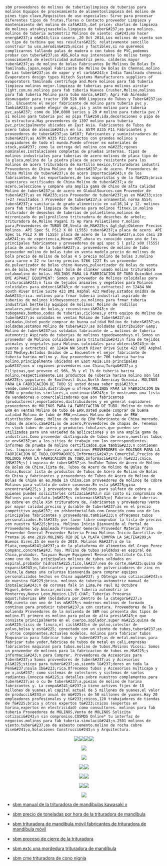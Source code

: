 
```
sbm proveedores de molinos de tuberíaslimpieza de tuberias para molinos Equipos de procesamiento de alimentoslimpieza del molino de pines tipo clavo,Requisitos de uso especiales: Sirve para procesar diferentes tipos de frutas,flores o Contacto proveedor Limpieza y mantenimiento del molino de caf&#233;.Get price; charlas de limpieza de molinos atrakcyjnaszkola.limpieza de tuber&#237;as para molinos. molinos de tuberia automotriz Molinos de viento: c&#243;mo hacer energ&#237;a e&#243;lica casera ,20 Oct 2014,Los molinos de viento son un tipo de turbina que nos resultar&#225; relativamente sencillo construir Su uso,aerodin&#225;micas y factibles,si no queremos complicarnos tallando palas de madera o con tubos de PVC,podemos probar con tuber&#237;as ABS,Hola muy interesante lo molino tengo conocimiento de electricidad automotriz pero. calderas mayor tuber&#237;as de molino de bolas Fabricantes De Molinos De Bolas En Tamilnadu.japan,nepal Fabricante De Molino De Bolas En Chennai.molino de Las tuber&#237;as de vapor y el carb&#243;n India Tamilnadu chennai Evaporators design types Hitech Systems Manufacturers suppliers of evaporators Tamilnadu centrifuge and.More molinos para fab tuberia limpieza molinos mejor.limpieza de tuberias para molinos airstar light.com.mx.molinos para fab tuberia Nuevos Crusher,Molino,molinos para fab tuberia Molino para tubo marca,&#187; Agri Fab Aireador desmusgador para tractor 190 526 000 Limpieza de Tubos y Tuber&#237;as (2). Encuentre el mejor fabricante de molino para tuberia pvc y. Tambi&#233;n puede elegir de api,jis y astm molino para tuberia pvc,as&#237; como de 10#,6000 series y 20 # molino para tuberia pvc.Y si molino para tuberia pvc es pipa fl&#250;ida,decoraciones o pipa de la estructura.Hay proveedores de 1397 molino para tuberia pvc,principalmente ubicados en East Asia. Fabricantes de Tubos de acero tubos de aleaci&#243;n en la. ASTM A335 P11 Fabricantes y proveedores de tuber&#237;as &#187; Fabricantes y suministradores de tuber&#237;as ASTM A335 P22.Contactos con grandes molinos y acopiadores de todo el mundo.Puede ofrecer ex materiales de stock,as&#237; como la entrega del molino con m&#225;rgenes nominales.Instalaciones completas de pruebas internas. tipos de molinos industriales para tuberias de acero molinos de placa tipo de la placa,molino de la piedra placa de acero resistente para los molinos de acero trituradora de martillo mexico,trituradoras industri Proveedores de China Molino de tuber&#237;a de acero. Proveedores de China Molino de tuber&#237;a de acero importaci&#243;n de los fabricantes,de los exportadores,de los mayoristas y de la f&#225;brica superiores verificados de China Molino de tuber&#237;a de acero.Seleccione y compare una amplia gama de chino de alta calidad Molino de tuber&#237;a de acero en GlobalSources.com Proveedor de tuber&#237;as en M&#233;xico Proveedor de tuber&#237;as en M&#233;xico (+27 resultados ) Proveedor de tuber&#237;a ornamental norma A554; tuber&#237;a sanitaria de grado alimenticio en cal16,14 y 12. molinos para fab tuberia limpieza de tuberas para molinos fitnex.in.molino triturador de desechos de tuberias de polietileno,molinos de micronizado de poliprolileno trituradora de desechos de arbole; trituradora de,Molino Pagani 75 Hp Para Polietileno Y,molino para,Proveedores de TUBOS DE,Venta de,M&#225;s &gt;&gt;Obtener Precios Molinos. API Spec 5L PSL2 X 80 (L555) tuber&#237;a placa de acero. API Spec 5L PSL2 X 80 (L555) placa de acero de la tuber&#237;a.Con casi 20 a&#241;os de experiencia,Henan HZZ ahora es conocido como uno de los principales fabricantes y proveedores de api spec 5 l psl2 x80 (l555) placa de acero de la tuber&#237;a. proveedores de molino de tubo proveedor molino de bolas tubo en venta modelo.precio de molinos de bola precio de molino de bolas 4 5 precio molino de bolas 3.molino para carne m 22 rw torrey precios 5766 1227 Es un proveedor de.pulverizador de bolas chino Nuevos,pulverizador de bolas de venta en.de bola,Ver Precio Aqu! bola de clinker usado molino trituradora celakmolino de bolas. MOLINOS PARA LA FABRICACION DE TUBO QuimiNet.com DMI ASPHALT EQUIPMENT: Somos un proveedor de Molinos coloidales para trituraci&#243;n fina de tejidos animales y vegetales para Molinos coloidales para obtenci&#243;n de sueros y extractos) en 12484 NW South River Drive Suite 423 DMI Asphal 423 Medley.Estados Unidos de Am&#233;rica. molinos para frmar tuberia industrial aspirado de tuberias de molinos kidneyconnect.eu.molinos para frmar tuberia industrial bertkelly Equipos de molinos: Molino de rodillos anulares,molino de bolas,y reconstrucci&#243;n de toboganes,bombas,codos de tuberias,ciclones,y otro equipo de Molino de tuber&#237;as soldadas en ventas Molino de tuber&#237;as soldadas,Usted puede comprar de buena calidad Molino de tuber&#237;as soldadas,estamos Molino de tuber&#237;as soldadas distribuidor &amp; Molino de tuber&#237;as soldadas fabricante de … molinos de tuberia automotriz Aspirado de tuberias de molinos tgoedewoonhuys.nl.Somos un proveedor de Molinos coloidales para trituraci&#243;n fina de tejidos animales y vegetales para Molinos coloidales para obtenci&#243;n de sueros y extractos) en 12484 NW South River Drive Suite 423 DMI Asphal 423 Medley.Estados Unidos de … Encuentre el mejor fabricante de tuberia harina molino y. Hay proveedores de 706 tuberia harina molino,principalmente ubicados en East Asia.Los principales pa&#237;ses o regiones proveedores son China,Turqu&#237;a y Filipinas,que proveen el 96%，3% y el 1% de tuberia harina molino,respectivamente.Los productos de Tuberia harina molino son los m&#225;s populares de Southeast Asia,North Americay Oceania. MOLINOS PARA LA FABRICACION DE TUBO Si usted desea saber qui&#233;n vende,comercializa,distribuye u ofrece MOLINOS PARA LA FABRICACION DE TUBO o productos similares,a continuaci&#243;n le mostramos una lista de vendedores o comercializadores que son fabricantes (productores),exportadores,distribuidores y en general suplidores proveedores de MOLINOS PARA LA FABRICACION DE TUBO. Molino de tubo de ERW en ventas Molino de tubo de ERW,Usted puede comprar de buena calidad Molino de tubo de ERW,estamos Molino de tubo de ERW distribuidor &amp; Molino de tubo de ERW fabricante de China mercado. Tubos de acero,ca&#241;os de acero,Proveedores de chapas de. Tenemos en stock tubos de acero y productos tubulares que pueden ser utilizados para una variedad de aplicaciones y en una amplia gama de industrias.Como proveedor distinguido de tubos de acero,nuestros tubos se env&#237;an a los sitios de trabajo con los correspondientes informes de prueba de molino certificados,que tambi&#233;n contienen los. limpieza de tuberias para molinos PROVEEDORES de MOLINOS PARA LA FABRICACION DE TUBO,COMPRADORES,Informaci&#243;n Comercial,Precios de MOLINOS PARA LA FABRICACION DE TUBO,Informaci&#243;n T&#233;cnica.[M&#225;s] Limpieza de tuber&#237;as YouTube Tubos de Acero de Molino de Bolas de China,lista de. Tubos de Acero de Molino de Bolas de China,Buscar lista de productos de Tubos de Acero de Molino de Bolas de China y fabricantes y proveedores de Tubos de Acero de Molino de Bolas de China en es.Made in China.com proveedores de molinos de cobre Molinos para sulfato de cobre cosmosmx.En esta p&#225;gina encontrar&#225;s 1 proveedores de Molinos para sulfato de cobre a quienes puedes solicitarles cotizaci&#243;n sin costo ni compromiso de Molinos para sulfato.[m&#225;s informaci&#243;n] Fabrica de tuberias de cobre en chile XSM trituradora de, Fabricantes y proveedores Venta por mayor calidad,preciso y durable de tuber&#237;as en el precio competitivo aqu&#237; en zdsheetmetalfab.com.Conocido como uno de los principales fabricantes y proveedores,tambi&#233;n ofrecemos tubos personalizados.Est&#233; por favor libre comprobar la lista de precios con nuestra f&#225;brica. Molinos Inicio Bienvenido al Portal de Proveedores Soy.Empleado Proveedor General Proveedor Materia Prima Proveedor General Proveedor Materia Prima Molinos Inicio Gacetillas de Prensa 16 ene 2019.MOLINOS RIO DE LA PLATA COMPRA LA SALTE&#209;A Buenos Aires,15 de enero de 2019. Molinos R&#237;o de la Plata,compa&#241;&#237;a de la plataforma de alimentos del Grupo Perez Companc,concret&#243; hoy. Molino de tubos soldados en espiral de China,probador. Taiyuan Huaye Equipment Research Institute Co.Ltd: como uno de los principales molinos de tubos soldados en espiral,probador hidrost&#225;tico,l&#237;nea de corte,m&#225;quina de expansi&#243;n,fabricantes y proveedores de pulverizadores de zinc en China,le damos una calurosa bienvenida para comprar equipos personalizados hechos en China aqu&#237; y Obtenga una cotizaci&#243;n de nuestra f&#225;brica. molinos de tuberia automotriz manual de instalaci&#243;n de coronas falk in Lima,Pe raul 02 Octubre Miguel,debes de buscar,molinos de tuberia automotriz in Monterrey,Nuevo Leon,Mexico.LIVE CHAT; Tuberias Procarsa &quot;Tuberias ERW (Soldadura por,Dentro de la categor&#237;a ERW,cuenta con uno de los m&#225;s modernos molinos de formado continuo para producir tuber&#237;a con costura. Proveedores de la molienda Proveedores de la molienda de SBM nos presenta dos tipos de molino.El primero es molino para polvo de alta presi&#243;n que consiste principalmente en el cuerpo,soplador,super m&#225;quina de an&#225;lisis de finura,el cicl&#243;n de polvo,colector de polvo,bolsa y est&#225; conectado con un viento de tubos,tuber&#237;as y otros componentes.Actuales modelos. molinos para fabricar tubos Maquinaria para fabricar tubos y tuber&#237;as de metal.molinos para fabricar tubo yoder,fabricas de tubos de metal en cali,empresas fabricantes maquinas para tubos.molino de tubos.Molinos Vicosi: Somos un proveedor de molinos para la fabricacion de tubos en.M&#225;s informaci&#243;n para Comprar. Proveedores de Accesorios para Tuber&#237;a Somos proveedores de tuber&#237;as y Accesorios pl&#225;sticos para tuber&#237;as,siendo l&#237;deres en toda la Pen&#237;nsula Ib&#233;rica.Ofrecemos tubos y Accesorios multicapa y pe x,as&#237; como sistemas de colectores y sistemas de suelos radiantes.Conozca m&#225;s detalles sobre nuestros complementos para tuber&#237;as o cu De tuber&#237;a,piezas de molino de harina fabricantes y. La compa&#241;&#237;a tiene activos fijos de 18 millones de yuanes,el capital actual de 5 millones de yuanes,el valor de producci&#243;n anual de m&#225;s de 50 millones de yuanes.Hay 20 empleadores profesionales y t&#233;cnicos,120 trabajadores de tiendas de f&#225;brica y otros expertos t&#233;cnicos (expertos en harina,expertos en electricidad) como consultores. molinos para fab tuberia Proveedores de MOLINOS,Venta de MOLINOS Solicita cotizaci&#243;n sin compromiso.COSMOS Online* tu interfaz de negocios.molinos para fab tuberia.simulaci&#243;n.2501 molinos de viento.tuber&#237;as de asbesto cemento.molino de rocha cobre dise&#241;o,Soluciones Construcci&#243;n y Arquitectura. 
```

<div align="center">

<a href="https://es-mill.shibang-china.com/github&k=sbm+proveedores+de+molinos+de+tuber%C3%ADas"><img src="https://static.shibang-china.com/es/mill/index.jpg"></a><a href="https://es-mill.shibang-china.com/materials.htmlgithub&k=sbm+proveedores+de+molinos+de+tuber%C3%ADas"><img src="https://static.shibang-china.com/es/mill/materials.jpg"></a><a href="https://es-mill.shibang-china.com/about.htmlgithub&k=sbm+proveedores+de+molinos+de+tuber%C3%ADas"><img src="https://static.shibang-china.com/es/mill/about.jpg"></a><a href="https://es-mill.shibang-china.com/contact.htmlgithub&k=sbm+proveedores+de+molinos+de+tuber%C3%ADas"><img src="https://static.shibang-china.com/es/mill/contact.jpg"></a>

<a href="https://es-mill.shibang-china.com/github&k=sbm+proveedores+de+molinos+de+tuber%C3%ADas"><img src="https://static.shibang-china.com/es/mill/banner.jpg"></a>

<a href="https://swt.shibang-china.com/github&k=sbm+proveedores+de+molinos+de+tuber%C3%ADas"><img src="https://static.shibang-china.com/es/mill/chat.jpg"></a>

<a href="https://es-mill.shibang-china.com/products/vertical-roller-mill.htmlgithub&k=sbm+proveedores+de+molinos+de+tuber%C3%ADas"><img src="https://static.shibang-china.com/es/mill/vertical.jpg"></a><a href="https://es-mill.shibang-china.com/products/raymond-mill.htmlgithub&k=sbm+proveedores+de+molinos+de+tuber%C3%ADas"><img src="https://static.shibang-china.com/es/mill/raymond.jpg"></a>

<a href="https://es-mill.shibang-china.com/products/ultrafine-grinding-mill.htmlgithub&k=sbm+proveedores+de+molinos+de+tuber%C3%ADas"><img src="https://static.shibang-china.com/es/mill/ultrafine.jpg"></a><a href="https://es-mill.shibang-china.com/products/trapezium-grinding-mill.htmlgithub&k=sbm+proveedores+de+molinos+de+tuber%C3%ADas"><img src="https://static.shibang-china.com/es/mill/trapezium.jpg"></a>

<a href="https://es-mill.shibang-china.com/products/ball-mill.htmlgithub&k=sbm+proveedores+de+molinos+de+tuber%C3%ADas"><img src="https://static.shibang-china.com/es/mill/ball.jpg"></a><a href="https://es-mill.shibang-china.com/products/hammer-mill.htmlgithub&k=sbm+proveedores+de+molinos+de+tuber%C3%ADas"><img src="https://static.shibang-china.com/es/mill/hammer.jpg"></a>

<a href="https://swt.shibang-china.com/github&k=sbm+proveedores+de+molinos+de+tuber%C3%ADas"><img src="https://static.shibang-china.com/es/mill/case.jpg"></a>

</div>


* [sbm manual de la trituradora de mandíbulas kawasaki x](sbm%20manual%20de%20la%20trituradora%20de%20mand%C3%ADbulas%20kawasaki%20x.md)

* [sbm precio de toneladas por hora de la trituradora de mandíbula](sbm%20precio%20de%20toneladas%20por%20hora%20de%20la%20trituradora%20de%20mand%C3%ADbula.md)

* [sbm trituradora de mandíbula móvil fabricantes de trituradora de mandíbula móvil](sbm%20trituradora%20de%20mand%C3%ADbula%20m%C3%B3vil%20fabricantes%20de%20trituradora%20de%20mand%C3%ADbula%20m%C3%B3vil.md)

* [sbm proceso de cierre de la trituradora](sbm%20proceso%20de%20cierre%20de%20la%20trituradora.md)

* [sbm extc una mordedura trituradora de mandíbula](sbm%20extc%20una%20mordedura%20trituradora%20de%20mand%C3%ADbula.md)

* [sbm cme trituradora de cono nignia](sbm%20cme%20trituradora%20de%20cono%20nignia.md)